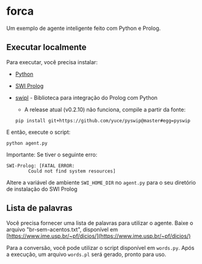 # forca

Um exemplo de agente inteligente feito com Python e Prolog.

## Executar localmente

Para executar, você precisa instalar:

- [Python](https://www.python.org/downloads/)
- [SWI Prolog](https://www.swi-prolog.org/download/stable)
- [swipl](https://github.com/yuce/pyswip) - Biblioteca para integração do Prolog com Python
  - A release atual (v0.2.10) não funciona, compile a partir da fonte:

  ```
  pip install git+https://github.com/yuce/pyswip@master#egg=pyswip 
  ```
E então, execute o script:

```
python agent.py
```

Importante: Se tiver o seguinte erro:

```
SWI-Prolog: [FATAL ERROR:
        Could not find system resources]
```

Altere a variável de ambiente `SWI_HOME_DIR` no `agent.py` para o seu diretório de instalação do SWI Prolog

## Lista de palavras

Você precisa fornecer uma lista de palavras para utilizar o agente. Baixe o arquivo "br-sem-acentos.txt", disponível em [https://www.ime.usp.br/~pf/dicios/](https://www.ime.usp.br/~pf/dicios/)

Para a conversão, você pode utilizar o script disponível em `words.py`. Após a execução, um arquivo `words.pl` será gerado, pronto para uso.
